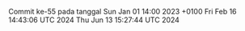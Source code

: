 Commit ke-55 pada tanggal Sun Jan 01 14:00 2023 +0100
Fri Feb 16 14:43:06 UTC 2024
Thu Jun 13 15:27:44 UTC 2024
